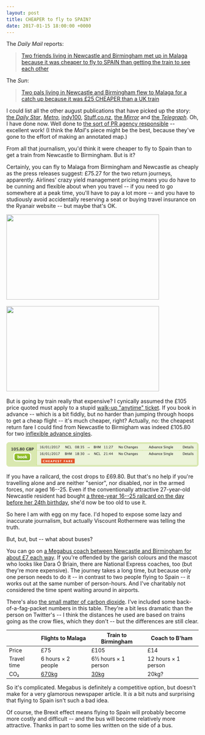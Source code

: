 ```yaml
---
layout: post
title: CHEAPER to fly to SPAIN?
date: 2017-01-15 18:00:00 +0000
---
```


The <cite>Daily Mail</cite> reports:

> [Two friends living in Newcastle and Birmingham met up in Malaga because it
> was cheaper to fly to SPAIN than getting the train to see each other][mail]

The <cite>Sun</cite>:

> [Two pals living in Newcastle and Birmingham flew to Malaga for a catch up
> because it was £25 CHEAPER than a UK train][sun]

I could list all the other august publications that have picked up the story:
[the <cite>Daily Star</cite>][star], [<cite>Metro</cite>][metro],
[indy100][indy], [Stuff.co.nz][stuff], [the <cite>Mirror</cite>][mirror] and
[the <cite>Telegraph</cite>][torygraph]. Oh, I have done now. Well done to [the
sort of PR agency responsible][north] -- excellent work! (I think the
<cite>Mail</cite>'s piece might be the best, because they've gone to the
effort of making an annotated map.)

From all that journalism, you'd think it were cheaper to fly to Spain than to
get a train from Newcastle to Birmingham. But is it?

Certainly, you can fly to Malaga from Birmingham and Newcastle as cheaply as
the press releases suggest: £75.27 for the two return journeys, apparently.
Airlines' crazy yield management pricing means you do have to be cunning and
flexible about when you travel -- if you need to go somewhere at a peak time,
you'll have to pay a lot more -- and you have to studiously avoid accidentally
reserving a seat or buying travel insurance on the Ryanair website -- but maybe
that's OK.

<p><image src="/images/ryanair.png" srcset="/images/ryanair.png 2x" alt="" width="400" height="223" class="aligncenter" /></p>

<p><image src="/images/ryanair2.png" srcset="/images/ryanair2.png 2x" alt="" width="400" height="223" class="aligncenter" /></p>

But is going by train really that expensive? I cynically assumed the £105 price
quoted must apply to a stupid [walk-up "anytime" ticket][anytime]. If you book
in advance -- which is a bit fiddly, but no harder than jumping through hoops
to get a cheap flight -- it's much cheaper, right? Actually, no: the cheapest
return fare I could find from Newcastle to Birmigham was indeed £105.80 for two
[inflexible advance singles][advance].

![](/images/train.png)

If you have a railcard, the cost drops to £69.80. But that's no help if you're
travelling alone and are neither "senior", nor disabled, nor in the armed
forces, nor aged 16--25. Even if the conventionally attractive 27-year-old
Newcastle resident had bought [a three-year 16--25 railcard on the day before
her 24th birthday][16-25], she'd now be too old to use it.

So here I am with egg on my face. I'd hoped to expose some lazy and inaccurate
journalism, but actually Viscount Rothermere was telling the truth.

But, but, but -- what about buses?

You can go on [a Megabus coach between Newcastle and Birmingham for about £7
each way][megabus]. If you're offended by the garish colours and the mascot who	
looks like Dara Ó Briain, there are National Express coaches, too (but they're
more expensive). The journey takes a long time, but because only one person
needs to do it -- in contrast to two people flying to Spain -- it works out at
the same number of person-hours. And I've charitably not considered the time
spent waiting around in airports.

There's also [the small matter of carbon dioxide][twitter]. I've included some
back-of-a-fag-packet numbers in this table. They're a bit less dramatic than
the person on Twitter's -- I think the distances he used are based on trains
going as the crow flies, which they don't -- but the differences are still
clear.

|           |Flights to Malaga |Train to Birmingham|Coach to B'ham
|-----------|------------------|-------------------|---
|Price      |£75               |£105               |£14
|Travel time|6 hours × 2 people|6½ hours × 1 person|12 hours × 1 person
|CO₂        |[670kg][co2plane] |[30kg][co2train]   |20kg?

So it's complicated. Megabus is definitely a competitive option, but doesn't
make for a very glamorous newspaper article. It _is_ a bit nuts and surprising
that flying to Spain isn't such a bad idea.

Of course, the Brexit effect means flying to Spain will probably become more
costly and difficult -- and the bus will become relatively more attractive.
Thanks in part to some lies written on the side of a bus.


[mail]: http://www.dailymail.co.uk/news/article-4116836/Two-friends-living-Newcastle-Birmingham-met-Malaga-cheaper-fly-SPAIN-getting-train-other.html
[sun]: https://www.thesun.co.uk/news/2607684/friends-newcastle-birmingham-malaga-cheaper/
[star]: http://www.dailystar.co.uk/news/latest-news/578284/train-air-fares-malaga-cheap-expensive-friends-meet-ticket
[metro]: http://metro.co.uk/2017/01/13/two-friends-flew-to-spain-after-working-out-it-was-cheaper-than-ticket-from-birmingham-to-newcastle-6379459/
[indy]: https://www.indy100.com/article/friends-flew-spain-cheaper-train-newcastle-malaga-7527251
[stuff]: http://www.stuff.co.nz/travel/news/88427011/british-friends-meet-in-spain-because-flights-were-cheaper-than-train-tickets
[mirror]: http://www.mirror.co.uk/news/uk-news/two-friends-fly-spain-catch-9619827
[torygraph]: http://www.telegraph.co.uk/news/2017/01/14/friends-meet-spain-cheaper-buying-return-train-ticket/
[north]: http://www.northnews.co.uk/pr
[anytime]: http://www.nationalrail.co.uk/times_fares/ticket_types/46544.aspx
[advance]: http://www.nationalrail.co.uk/times_fares/ticket_types/46583.aspx
[16-25]: http://www.nationalrail.co.uk/times_fares/46540.aspx#16-25
[megabus]: https://www.awin1.com/cread.php?awinmid=2678&awinid=242611&p=https%3A%2F%2Fuk.megabus.com%2FJourneyResults.aspx%3ForiginCode%3D63%26destinationCode%3D8%26outboundDepartureDate%3D17%252F1%252F2017%26passengerCount%3D1%26promotionCode%3D
[twitter]: https://twitter.com/AndreuEscriva/status/820598798158360577
[co2plane]: http://calculator.carbonfootprint.com/calculator.aspx?lang=en-GB&tab=3
[co2train]: https://www.thetrainline.com/calculator/results?distance=551.3&qtt=on
